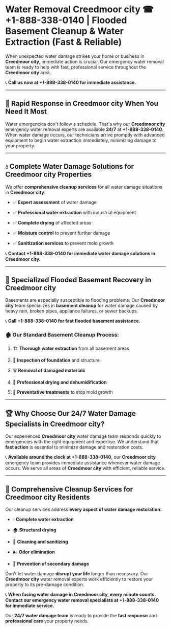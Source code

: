 # Water Removal Creedmoor city ☎ +1-888-338-0140 | Flooded Basement Cleanup & Water Extraction (Fast & Reliable)

When unexpected water damage strikes your home or business in **Creedmoor city**, immediate action is crucial. Our emergency water removal team is ready to help with fast, professional service throughout the **Creedmoor city** area. 

📞 **Call us now at +1-888-338-0140 for immediate assistance.**
---
## 🚀 Rapid Response in Creedmoor city When You Need It Most
Water emergencies don't follow a schedule. That's why our **Creedmoor city** emergency water removal experts are available **24/7** at **+1-888-338-0140**. When water damage occurs, our technicians arrive promptly with advanced equipment to begin water extraction immediately, minimizing damage to your property.
---
## 💧 Complete Water Damage Solutions for Creedmoor city Properties
We offer **comprehensive cleanup services** for all water damage situations in **Creedmoor city**:
- ✅ **Expert assessment** of water damage  
- ✅ **Professional water extraction** with industrial equipment  
- ✅ **Complete drying** of affected areas  
- ✅ **Moisture control** to prevent further damage  
- ✅ **Sanitization services** to prevent mold growth  
📞 **Contact +1-888-338-0140 for immediate water damage solutions in Creedmoor city.**
---
## 🌊 Specialized Flooded Basement Recovery in Creedmoor city
Basements are especially susceptible to flooding problems. Our **Creedmoor city** team specializes in **basement cleanup** for water damage caused by heavy rain, broken pipes, appliance failures, or sewer backups. 
📞 **Call +1-888-338-0140 for fast flooded basement assistance.**
### 🏚️ Our Standard Basement Cleanup Process:
1. 🏗️ **Thorough water extraction** from all basement areas  
2. 🔎 **Inspection of foundation** and structure  
3. 🗑️ **Removal of damaged materials**  
4. 💨 **Professional drying and dehumidification**  
5. 🚫 **Preventative treatments** to stop mold growth  
---
## 🏆 Why Choose Our 24/7 Water Damage Specialists in Creedmoor city?
Our experienced **Creedmoor city** water damage team responds quickly to emergencies with the right equipment and expertise. We understand that **fast action** is essential to minimize damage and restoration costs.
📞 **Available around the clock at +1-888-338-0140**, our **Creedmoor city** emergency team provides immediate assistance whenever water damage occurs. We serve all areas of **Creedmoor city** with efficient, reliable service.
---
## 🧹 Comprehensive Cleanup Services for Creedmoor city Residents
Our cleanup services address **every aspect of water damage restoration**:
- 💧 **Complete water extraction**  
- 🏠 **Structural drying**  
- 🧼 **Cleaning and sanitizing**  
- 🌬️ **Odor elimination**  
- 🚫 **Prevention of secondary damage**  
Don't let water damage **disrupt your life** longer than necessary. Our **Creedmoor city** water removal experts work efficiently to restore your property to its pre-damage condition.
📞 **When facing water damage in Creedmoor city, every minute counts. Contact our emergency water removal specialists at +1-888-338-0140 for immediate service.**
Our **24/7 water damage team** is ready to provide the **fast response** and **professional care** your property needs.
